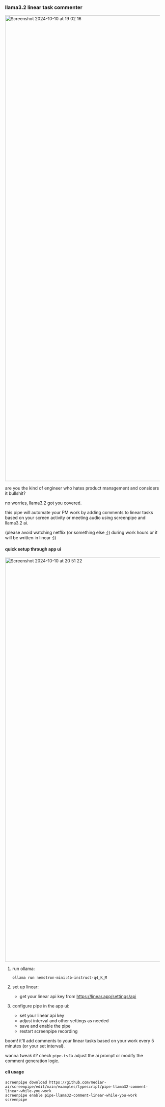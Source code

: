 ### llama3.2 linear task commenter

<img width="1512" alt="Screenshot 2024-10-10 at 19 02 16" src="https://github.com/user-attachments/assets/17498b04-e7cf-465d-bcac-de7c22d4a4fc">


are you the kind of engineer who hates product management and considers it bullshit?

no worries, llama3.2 got you covered.

this pipe will automate your PM work by adding comments to linear tasks based on your screen activity or meeting audio using screenpipe and llama3.2 ai.

(please avoid watching netflix (or something else ;)) during work hours or it will be written in linear :))

#### quick setup through app ui

<img width="1312" alt="Screenshot 2024-10-10 at 20 51 22" src="https://github.com/user-attachments/assets/bf9aebad-de8e-4887-8f25-60cb408eff67">

1. run ollama:
   ```
   ollama run nemotron-mini:4b-instruct-q4_K_M
   ```

2. set up linear:
   - get your linear api key from https://linear.app/settings/api
   
3. configure pipe in the app ui:
   - set your linear api key
   - adjust interval and other settings as needed
   - save and enable the pipe
   - restart screenpipe recording

boom! it'll add comments to your linear tasks based on your work every 5 minutes (or your set interval).

wanna tweak it? check `pipe.ts` to adjust the ai prompt or modify the comment generation logic.

#### cli usage

```
screenpipe download https://github.com/mediar-ai/screenpipe/edit/main/examples/typescript/pipe-llama32-comment-linear-while-you-work
screenpipe enable pipe-llama32-comment-linear-while-you-work
screenpipe 
```


